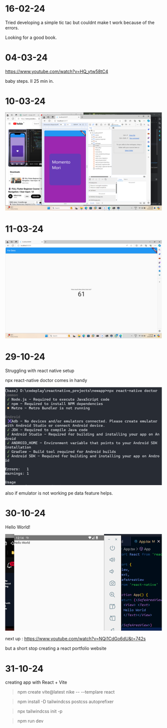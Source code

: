 # 16-02-24

Tried developing a simple tic tac but couldnt make t work because of the errors.

Looking for a good book.

# 04-03-24

https://www.youtube.com/watch?v=HQ_ytw58tC4

baby steps. II 25 min in.

# 10-03-24

![](2024-03-10-03-30-21.png)

# 11-03-24

![](2024-03-10-17-41-09.png)

# 29-10-24

Struggling with react native setup

npx react-native doctor comes in handy

![](2024-10-29-06-57-52.png)

also if emulator is not working pe data feature helps.

# 30-10-24

Hello World!

![](2024-10-30-00-14-40.png)

next up : https://www.youtube.com/watch?v=NQi1CdGo6dU&t=742s

but a short stop
creating a react portfolio website

# 31-10-24

creating app with React + Vite


> npm  create vite@latest nike -- --templare react

> npm install -D tailwindcss postcss autoprefixer

> npx tailwindcss init -p

> npm run dev



